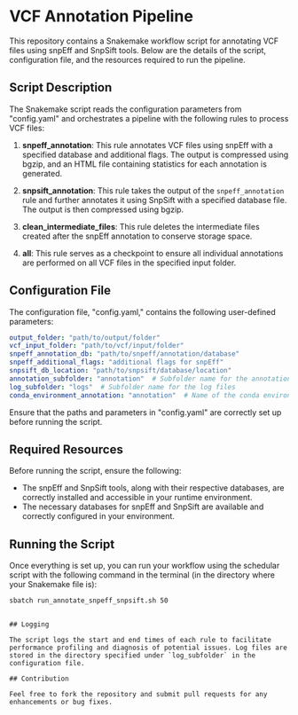 # VCF Annotation Pipeline

This repository contains a Snakemake workflow script for annotating VCF files using snpEff and SnpSift tools. Below are the details of the script, configuration file, and the resources required to run the pipeline.

## Script Description

The Snakemake script reads the configuration parameters from "config.yaml" and orchestrates a pipeline with the following rules to process VCF files:

1. **snpeff_annotation**: This rule annotates VCF files using snpEff with a specified database and additional flags. The output is compressed using bgzip, and an HTML file containing statistics for each annotation is generated.
   
2. **snpsift_annotation**: This rule takes the output of the `snpeff_annotation` rule and further annotates it using SnpSift with a specified database file. The output is then compressed using bgzip.

3. **clean_intermediate_files**: This rule deletes the intermediate files created after the snpEff annotation to conserve storage space.

4. **all**: This rule serves as a checkpoint to ensure all individual annotations are performed on all VCF files in the specified input folder.

## Configuration File

The configuration file, "config.yaml," contains the following user-defined parameters:

```yaml
output_folder: "path/to/output/folder"
vcf_input_folder: "path/to/vcf/input/folder"
snpeff_annotation_db: "path/to/snpeff/annotation/database"
snpeff_additional_flags: "additional flags for snpEff"
snpsift_db_location: "path/to/snpsift/database/location"
annotation_subfolder: "annotation"  # Subfolder name for the annotation outputs
log_subfolder: "logs"  # Subfolder name for the log files
conda_environment_annotation: "annotation"  # Name of the conda environment for annotation
```

Ensure that the paths and parameters in "config.yaml" are correctly set up before running the script.

## Required Resources

Before running the script, ensure the following:

- The snpEff and SnpSift tools, along with their respective databases, are correctly installed and accessible in your runtime environment.
- The necessary databases for snpEff and SnpSift are available and correctly configured in your environment.

## Running the Script

Once everything is set up, you can run your workflow using the schedular script with the following command in the terminal (in the directory where your Snakemake file is):

```sh
sbatch run_annotate_snpeff_snpsift.sh 50
```
```

## Logging

The script logs the start and end times of each rule to facilitate performance profiling and diagnosis of potential issues. Log files are stored in the directory specified under `log_subfolder` in the configuration file.

## Contribution

Feel free to fork the repository and submit pull requests for any enhancements or bug fixes.
